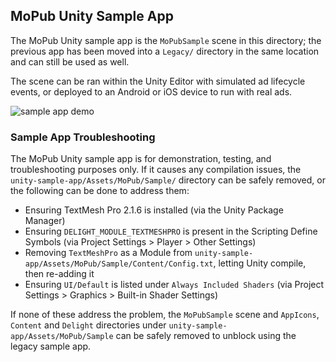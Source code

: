 ## MoPub Unity Sample App

The MoPub Unity sample app is the `MoPubSample` scene in this directory; the previous app has been moved into a `Legacy/` directory in the same location and can still be used as well.

The scene can be ran within the Unity Editor with simulated ad lifecycle events, or deployed to an Android or iOS device to run with real ads.

![sample app demo](https://github.com/mopub/mopub-unity-sdk/blob/master/mopub-unity-sample.gif?raw=true)

### Sample App Troubleshooting

The MoPub Unity sample app is for demonstration, testing, and troubleshooting purposes only. If it causes any compilation issues,
the `unity-sample-app/Assets/MoPub/Sample/` directory can be safely removed, or the following can be done to address them:
* Ensuring TextMesh Pro 2.1.6 is installed (via the Unity Package Manager)
* Ensuring `DELIGHT_MODULE_TEXTMESHPRO` is present in the Scripting Define Symbols (via Project Settings > Player > Other Settings)
* Removing `TextMeshPro` as a Module from `unity-sample-app/Assets/MoPub/Sample/Content/Config.txt`, letting Unity compile, then re-adding it
* Ensuring `UI/Default` is listed under `Always Included Shaders` (via Project Settings > Graphics > Built-in Shader Settings)

If none of these address the problem, the `MoPubSample` scene and `AppIcons`, `Content` and `Delight` directories under `unity-sample-app/Assets/MoPub/Sample` can be safely removed to unblock using the legacy sample app.
